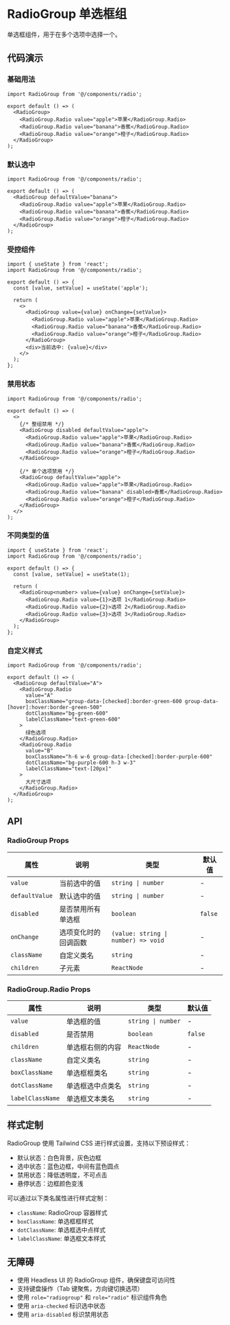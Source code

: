 # RadioGroup 单选框组

单选框组件，用于在多个选项中选择一个。

## 代码演示

### 基础用法

```tsx
import RadioGroup from '@/components/radio';

export default () => (
  <RadioGroup>
    <RadioGroup.Radio value="apple">苹果</RadioGroup.Radio>
    <RadioGroup.Radio value="banana">香蕉</RadioGroup.Radio>
    <RadioGroup.Radio value="orange">橙子</RadioGroup.Radio>
  </RadioGroup>
);
```

### 默认选中

```tsx
import RadioGroup from '@/components/radio';

export default () => (
  <RadioGroup defaultValue="banana">
    <RadioGroup.Radio value="apple">苹果</RadioGroup.Radio>
    <RadioGroup.Radio value="banana">香蕉</RadioGroup.Radio>
    <RadioGroup.Radio value="orange">橙子</RadioGroup.Radio>
  </RadioGroup>
);
```

### 受控组件

```tsx
import { useState } from 'react';
import RadioGroup from '@/components/radio';

export default () => {
  const [value, setValue] = useState('apple');
  
  return (
    <>
      <RadioGroup value={value} onChange={setValue}>
        <RadioGroup.Radio value="apple">苹果</RadioGroup.Radio>
        <RadioGroup.Radio value="banana">香蕉</RadioGroup.Radio>
        <RadioGroup.Radio value="orange">橙子</RadioGroup.Radio>
      </RadioGroup>
      <div>当前选中: {value}</div>
    </>
  );
};
```

### 禁用状态

```tsx
import RadioGroup from '@/components/radio';

export default () => (
  <>
    {/* 整组禁用 */}
    <RadioGroup disabled defaultValue="apple">
      <RadioGroup.Radio value="apple">苹果</RadioGroup.Radio>
      <RadioGroup.Radio value="banana">香蕉</RadioGroup.Radio>
      <RadioGroup.Radio value="orange">橙子</RadioGroup.Radio>
    </RadioGroup>
    
    {/* 单个选项禁用 */}
    <RadioGroup defaultValue="apple">
      <RadioGroup.Radio value="apple">苹果</RadioGroup.Radio>
      <RadioGroup.Radio value="banana" disabled>香蕉</RadioGroup.Radio>
      <RadioGroup.Radio value="orange">橙子</RadioGroup.Radio>
    </RadioGroup>
  </>
);
```

### 不同类型的值

```tsx
import { useState } from 'react';
import RadioGroup from '@/components/radio';

export default () => {
  const [value, setValue] = useState(1);
  
  return (
    <RadioGroup<number> value={value} onChange={setValue}>
      <RadioGroup.Radio value={1}>选项 1</RadioGroup.Radio>
      <RadioGroup.Radio value={2}>选项 2</RadioGroup.Radio>
      <RadioGroup.Radio value={3}>选项 3</RadioGroup.Radio>
    </RadioGroup>
  );
};
```

### 自定义样式

```tsx
import RadioGroup from '@/components/radio';

export default () => (
  <RadioGroup defaultValue="A">
    <RadioGroup.Radio
      value="A"
      boxClassName="group-data-[checked]:border-green-600 group-data-[hover]:hover:border-green-500"
      dotClassName="bg-green-600"
      labelClassName="text-green-600"
    >
      绿色选项
    </RadioGroup.Radio>
    <RadioGroup.Radio
      value="B"
      boxClassName="h-6 w-6 group-data-[checked]:border-purple-600"
      dotClassName="bg-purple-600 h-3 w-3"
      labelClassName="text-[20px]"
    >
      大尺寸选项
    </RadioGroup.Radio>
  </RadioGroup>
);
```

## API

### RadioGroup Props

| 属性 | 说明 | 类型 | 默认值 |
| --- | --- | --- | --- |
| `value` | 当前选中的值 | `string \| number` | - |
| `defaultValue` | 默认选中的值 | `string \| number` | - |
| `disabled` | 是否禁用所有单选框 | `boolean` | `false` |
| `onChange` | 选项变化时的回调函数 | `(value: string \| number) => void` | - |
| `className` | 自定义类名 | `string` | - |
| `children` | 子元素 | `ReactNode` | - |

### RadioGroup.Radio Props

| 属性 | 说明 | 类型 | 默认值 |
| --- | --- | --- | --- |
| `value` | 单选框的值 | `string \| number` | - |
| `disabled` | 是否禁用 | `boolean` | `false` |
| `children` | 单选框右侧的内容 | `ReactNode` | - |
| `className` | 自定义类名 | `string` | - |
| `boxClassName` | 单选框框类名 | `string` | - |
| `dotClassName` | 单选框选中点类名 | `string` | - |
| `labelClassName` | 单选框文本类名 | `string` | - |

## 样式定制

RadioGroup 使用 Tailwind CSS 进行样式设置，支持以下预设样式：

- 默认状态：白色背景，灰色边框
- 选中状态：蓝色边框，中间有蓝色圆点
- 禁用状态：降低透明度，不可点击
- 悬停状态：边框颜色变浅

可以通过以下类名属性进行样式定制：
- `className`: RadioGroup 容器样式
- `boxClassName`: 单选框框样式
- `dotClassName`: 单选框选中点样式
- `labelClassName`: 单选框文本样式

## 无障碍

- 使用 Headless UI 的 RadioGroup 组件，确保键盘可访问性
- 支持键盘操作（Tab 键聚焦，方向键切换选项）
- 使用 `role="radiogroup"` 和 `role="radio"` 标识组件角色
- 使用 `aria-checked` 标识选中状态
- 使用 `aria-disabled` 标识禁用状态
